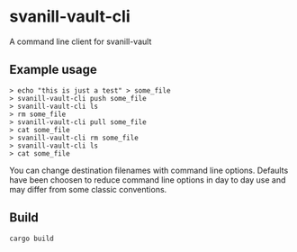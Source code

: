 # svanill-vault-cli

A command line client for svanill-vault

## Example usage

```
> echo "this is just a test" > some_file
> svanill-vault-cli push some_file
> svanill-vault-cli ls
> rm some_file
> svanill-vault-cli pull some_file
> cat some_file
> svanill-vault-cli rm some_file
> svanill-vault-cli ls
> cat some_file
```

You can change destination filenames with command line options.
Defaults have been choosen to reduce command line options in day to day use and may differ from some classic conventions.

## Build

```
cargo build
```
